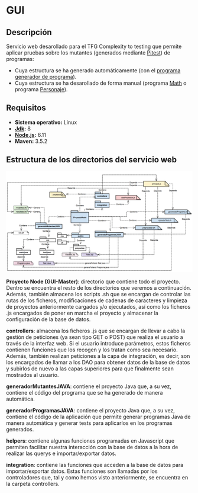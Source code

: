 # GUI
## Descripción
Servicio web desarollado para el TFG Complexity to testing que permite aplicar pruebas sobre los mutantes (generados mediante [Pitest](http://pitest.org/)) de  programas:
 + Cuya estructura se ha generado automáticamente (con el [programa generador de programa](https://github.com/Complexity-To-Testing/Programa-generador)).
 + Cuya estructura se ha desarollado de forma manual (programa [Math](https://github.com/Complexity-To-Testing/Programas-reales-JAVA/tree/master/programa%20Math) o programa [Personaje](https://github.com/Complexity-To-Testing/Programas-reales-JAVA/tree/master/programa%20Personajes)).
 
## Requisitos 

+ **Sistema operativo:** Linux
+ **[Jdk](http://www.oracle.com/technetwork/java/javase/downloads/jdk8-downloads-2133151.html):** 8
+ **[Node.js](https://nodejs.org/es/):** 6.11
+ **Maven:** 3.5.2

## Estructura de los directorios del servicio web
![Imagen estructura de los directorios](https://raw.githubusercontent.com/Complexity-To-Testing/GUI/master/imagenesRepositorio/estructuraDirectorios.png)

**Proyecto Node (GUI-Master)**: directorio que contiene todo el proyecto. Dentro se encuentra el resto de los directorios que veremos a continuación. Además, también almacena los scripts .sh que se encargan de controlar las rutas de los ficheros, modificaciones de cadenas de caracteres y limpieza de proyectos anteriormente cargados y/o ejecutados, así como los ficheros .js encargados de poner en marcha el proyecto y almacenar la configuración de la base de datos.

**controllers**: almacena los ficheros .js que se encargan de llevar a cabo la gestión de peticiones (ya sean tipo GET o POST) que realiza el usuario a través de la interfaz web. Si el usuario introduce parámetros, estos ficheros contienen funciones que los recogen y los tratan como sea necesario. Además, también realizan peticiones a la capa de integración, es decir, son los encargados de llamar a los DAO para obtener datos de la base de datos y subirlos de nuevo a las capas superiores para que finalmente sean mostrados al usuario.

**generadorMutantesJAVA**: contiene el proyecto Java que, a su vez, contiene el código del programa que se ha generado de manera automática.

**generadorProgramasJAVA**: contiene el proyecto Java que, a su vez, contiene el código de la aplicación que permite generar programas Java de manera automática y generar tests para aplicarlos en los programas generados.

**helpers**: contiene algunas funciones programadas en Javascript que permiten facilitar nuestra interacción con la base de datos a la hora de realizar las querys e importar/exportar datos.

**integration**: contiene las funciones que acceden a la base de datos para importar/exportar datos. Estas funciones son llamadas por los controladores que, tal y como hemos visto anteriormente, se encuentra en la carpeta controllers.
